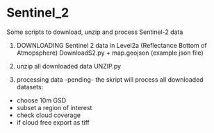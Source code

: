 # Sentinel_2
Some scripts to download, unzip and process Sentinel-2 data


1. DOWNLOADING Sentinel 2 data in Level2a (Reflectance Bottom of Atmopsphere)
DownloadS2.py + map.geojson (example json file)

2. unzip all downloaded data
UNZIP.py

3. processing data -pending-
the skript will process all downloaded datasets:
- choose 10m GSD
- subset a region of interest
- check cloud coverage
- if cloud free export as tiff
